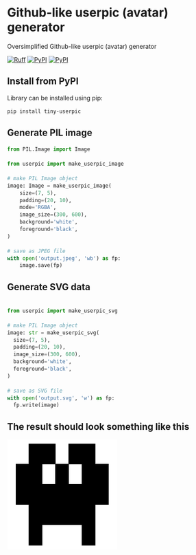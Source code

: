# Github-like userpic (avatar) generator

Oversimplified Github-like userpic (avatar) generator

[![Ruff](https://img.shields.io/endpoint?url=https://raw.githubusercontent.com/astral-sh/ruff/main/assets/badge/v2.json)](https://github.com/astral-sh/ruff)
[![PyPI](https://img.shields.io/pypi/v/tiny-userpic.svg)](https://pypi.python.org/pypi/tiny-userpic)
[![PyPI](https://img.shields.io/pypi/dm/tiny-userpic.svg)](https://pypi.python.org/pypi/tiny-userpic)

## Install from PyPI

Library can be installed using pip:

```bash
pip install tiny-userpic
```

## Generate PIL image

```python
from PIL.Image import Image

from userpic import make_userpic_image

# make PIL Image object
image: Image = make_userpic_image(
    size=(7, 5),
    padding=(20, 10),
    mode='RGBA',
    image_size=(300, 600),
    background='white',
    foreground='black',
)

# save as JPEG file
with open('output.jpeg', 'wb') as fp:
    image.save(fp)
```

## Generate SVG data

```python

from userpic import make_userpic_svg

# make PIL Image object
image: str = make_userpic_svg(
  size=(7, 5),
  padding=(20, 10),
  image_size=(300, 600),
  background='white',
  foreground='black',
)

# save as SVG file
with open('output.svg', 'w') as fp:
  fp.write(image)
```

## The result should look something like this

![alt text](example.png)
